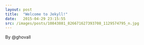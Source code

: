 ```yaml
---
layout: post
title:  "Welcome to Jekyll!"
date:   2015-04-29 23:15:55
src: /images/posts/10843881_826671627393708_1129574795_n.jpg
---
```

By @ghovall